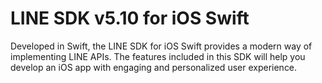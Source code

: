 # LINE SDK v5.10 for iOS Swift

Developed in Swift, the LINE SDK for iOS Swift provides a modern way of implementing LINE APIs. The features included in this SDK will help you develop an iOS app with engaging and personalized user experience.
